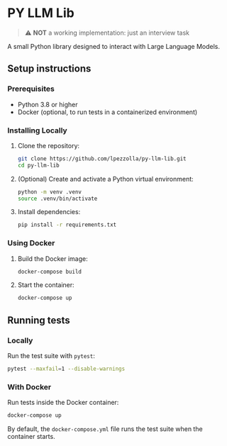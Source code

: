 # PY LLM Lib
> :warning: **NOT** a working implementation: just an interview task

A small Python library designed to interact with Large Language Models.

## Setup instructions
### Prerequisites
- Python 3.8 or higher
- Docker (optional, to run tests in a containerized environment)

### Installing Locally
1. Clone the repository:
   ```bash
   git clone https://github.com/lpezzolla/py-llm-lib.git
   cd py-llm-lib
   ```

2. (Optional) Create and activate a Python virtual environment:
   ```bash
   python -m venv .venv
   source .venv/bin/activate
   ```

3. Install dependencies:
   ```bash
   pip install -r requirements.txt
   ```

### Using Docker
1. Build the Docker image:
   ```bash
   docker-compose build
   ```
2. Start the container:
   ```bash
   docker-compose up
   ```

## Running tests
### Locally
Run the test suite with `pytest`:
```bash
pytest --maxfail=1 --disable-warnings
```

### With Docker
Run tests inside the Docker container:
```bash
docker-compose up
```
By default, the `docker-compose.yml` file runs the test suite when the container starts.